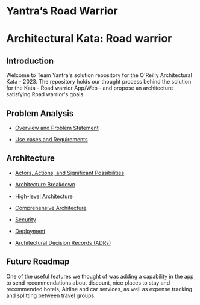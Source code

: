 # Yantra’s Road Warrior

# Architectural Kata: Road warrior 

## Introduction

Welcome to Team Yantra's solution repository for the O'Reilly Architectural Kata - 2023. The repository holds our thought process behind the solution for the Kata - Road warrior App/Web - and propose an architecture satisfying Road warrior's goals.	

## Problem Analysis

* [Overview and Problem Statement](./problem/problem-statement.md)

* [Use cases and Requirements](./problem/requirements.md)

 
## Architecture 

* [Actors, Actions, and Significant Possibilities](./solution/use_cases_actors.md)

* [Architecture Breakdown](./solution/archBreakdown.md)

* [High-level Architecture](./solution/High_Level_Architecture.md)

* [Comprehensive Architecture](./solution/services)

* [Security](./solution/Security.md)

* [Deployment](./solution/Deployment.md)

* [Architectural Decision Records (ADRs)](./ADRs)

## Future Roadmap

One of the useful features we thought of was adding a capability in the app to send recommendations about discount, nice places to stay and recommended hotels, Airline and car services, as well as expense tracking and splitting between travel groups.
 
